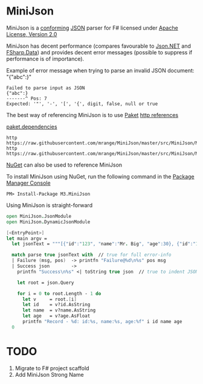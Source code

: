 # MiniJson

MiniJson is a [conforming](http://jsonlint.com) [JSON](http://json.org) parser for F# licensed under
[Apache License, Version 2.0](http://www.apache.org/licenses/LICENSE-2.0)

MiniJson has decent performance (compares favourable to [Json.NET](http://www.newtonsoft.com/json) and [FSharp.Data](https://github.com/fsharp/FSharp.Data))
and provides decent error messages (possible to suppress if performance is of importance).

Example of error message when trying to parse an invalid JSON document: "{"abc":}"
```
Failed to parse input as JSON
{"abc":}
-------^ Pos: 7
Expected: '"', '-', '[', '{', digit, false, null or true
```

The best way of referencing MiniJson is to use [Paket](http://www.nuget.org/packages/Paket/)
[http references](http://fsprojects.github.io/Paket/http-dependencies.html)

[paket.dependencies](http://fsprojects.github.io/Paket/dependencies-file.html)
```
http https://raw.githubusercontent.com/mrange/MiniJson/master/src/MiniJson/MiniJson.fs
http https://raw.githubusercontent.com/mrange/MiniJson/master/src/MiniJson/MiniJson.Dynamic.fs
```

[NuGet](http://www.nuget.org/packages/M3.MiniJson/) can also be used to reference MiniJson

To install MiniJson using NuGet, run the following command in the [Package Manager Console](http://docs.nuget.org/consume/package-manager-console)
```
PM> Install-Package M3.MiniJson
```

Using MiniJson is straight-forward
```fsharp
open MiniJson.JsonModule
open MiniJson.DynamicJsonModule

[<EntryPoint>]
let main argv =
  let jsonText = """[{"id":"123", "name":"Mr. Big", "age":30}, {"id":"123", "name":"Mr. X"}]"""

  match parse true jsonText with  // true for full error-info
  | Failure (msg, pos)  -> printfn "Failure@%d\n%s" pos msg
  | Success json        ->
    printfn "Success\n%s" <| toString true json  // true to indent JSON

    let root = json.Query

    for i = 0 to root.Length - 1 do
      let v     = root.[i]
      let id    = v?id.AsString
      let name  = v?name.AsString
      let age   = v?age.AsFloat
      printfn "Record - %d: id:%s, name:%s, age:%f" i id name age
  0
```

# TODO

1. Migrate to F# project scaffold
1. Add MiniJson Strong Name

